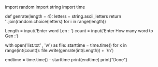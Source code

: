 import random
import string 
import time 



def genrate(length = 4):
    letters = string.ascii_letters
    return ''.join(random.choice(letters) for i in range(length))

Length = input('Enter word Len : ')
count = input('Enter How many word to Gen :')

with open('list.txt' , 'w') as file:
    starttime = time.time()
    for x in range(int(count)):
        file.write(genrate(int(Length)) + '\n')

endtime = time.time() - starttime
print(endtime)
print("Done")
